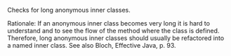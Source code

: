 <div>

Checks for long anonymous inner classes.

</div>

Rationale: If an anonymous inner class becomes very long it is hard to
understand and to see the flow of the method where the class is defined.
Therefore, long anonymous inner classes should usually be refactored
into a named inner class. See also Bloch, Effective Java, p. 93.
